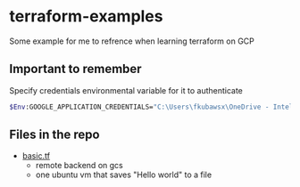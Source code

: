# terraform-examples
Some example for me to refrence when learning terraform on GCP

## Important to remember

Specify credentials environmental variable for it to authenticate
```bash
$Env:GOOGLE_APPLICATION_CREDENTIALS="C:\Users\fkubawsx\OneDrive - Intel Corporation\terraform-examples\key.json"
```

## Files in the repo
- [basic.tf](https://github.com/Filip3Kx/terraform-examples/blob/main/basic.tf)
  - remote backend on gcs
  - one ubuntu vm that saves "Hello world" to a file
